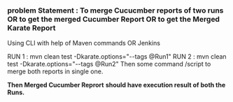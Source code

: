 ### problem Statement : To merge Cucucmber reports of two runs  OR to get the merged Cucumber Report OR to get the Merged Karate Report  ###

Using CLI with help of Maven commands OR Jenkins

RUN 1
:  mvn clean test -Dkarate.options="--tags @Run1"
RUN 2
:   mvn clean test -Dkarate.options="--tags @Run2" 
Then 
some command /script to merge both reports in single one.

**Then Merged Cucumber Reprort**
**should have execution result of both the Runs.**


